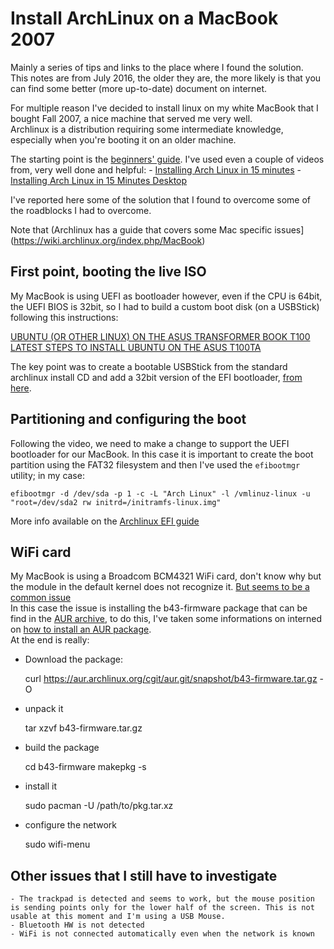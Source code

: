 # Install ArchLinux on a MacBook 2007

Mainly a series of tips and links to the place where I found the solution.  
This notes are from July 2016, the older they are, the more likely is that you can find some better (more up-to-date) document on internet.

For multiple reason I've decided to install linux on my white MacBook that I bought Fall 2007, a nice machine that served me very well.  
Archlinux is a distribution requiring some intermediate knowledge, especially when you're booting it on an older machine. 

The starting point is the [beginners' guide](https://wiki.archlinux.org/index.php/Beginners'_guide).  I've used even a couple of videos from, very well done and helpful:
    - [Installing Arch Linux in 15 minutes](https://www.youtube.com/watch?v=_fBIeKQSiAc&index=2&list=LLhMFJVtFdG_BvpgBZw4fbTQ)
    - [Installing Arch Linux in 15 Minutes Desktop](https://www.youtube.com/watch?v=1HVGs_ErRL8&index=1&list=LLhMFJVtFdG_BvpgBZw4fbTQ)

I've reported here some of the solution that I found to overcome some of the roadblocks I had to overcome.

Note that (Archlinux has a guide that covers some Mac specific issues](https://wiki.archlinux.org/index.php/MacBook)

## First point, booting the live ISO
My MacBook is using UEFI as bootloader however, even if the CPU is 64bit, the UEFI BIOS is 32bit, so I had to build a custom boot disk (on a USBStick) following this instructions:

[UBUNTU (OR OTHER LINUX) ON THE ASUS TRANSFORMER BOOK T100](http://www.jfwhome.com/2014/03/07/perfect-ubuntu-or-other-linux-on-the-asus-transformer-book-t100/) 
[LATEST STEPS TO INSTALL UBUNTU ON THE ASUS T100TA](http://www.jfwhome.com/2016/01/04/latest-steps-to-install-ubuntu-on-the-asus-t100ta/)

The key point was to create a bootable USBStick from the standard archlinux install CD and add a 32bit version of the EFI bootloader, [from here](https://github.com/jfwells/linux-asus-t100ta/tree/master/boot).

## Partitioning and configuring the boot
Following the video, we need to make a change to support the UEFI bootloader for our MacBook. In this case it is important to create the boot partition using the FAT32 filesystem and then I've used the `efibootmgr` utility; in my case:
    
    efibootmgr -d /dev/sda -p 1 -c -L "Arch Linux" -l /vmlinuz-linux -u "root=/dev/sda2 rw initrd=/initramfs-linux.img"

More info available on the [Archlinux EFI guide](https://wiki.archlinux.org/index.php/EFISTUB#Booting_EFISTUB)

## WiFi card
My MacBook is using a Broadcom BCM4321 WiFi card, don't know why but the module in the default kernel does not recognize it.  [But seems to be a common issue](https://bbs.archlinux.org/viewtopic.php?id=198246)    
In this case the issue is installing the b43-firmware package that can be find in the [AUR archive](https://aur.archlinux.org/packages/b43-firmware/), to do this, I've taken some informations on interned on [how to install an AUR package](https://bbs.archlinux.org/viewtopic.php?id=93793).  
At the end is really:

- Download the package:

    curl https://aur.archlinux.org/cgit/aur.git/snapshot/b43-firmware.tar.gz -O

- unpack it

    tar xzvf b43-firmware.tar.gz

- build the package

    cd b43-firmware
    makepkg -s

- install it

    sudo pacman -U /path/to/pkg.tar.xz
    
- configure the network

    sudo wifi-menu

## Other issues that I still have to investigate

    - The trackpad is detected and seems to work, but the mouse position is sending points only for the lower half of the screen. This is not usable at this moment and I'm using a USB Mouse.
    - Bluetooth HW is not detected
    - WiFi is not connected automatically even when the network is known 
